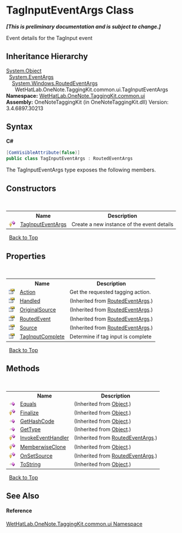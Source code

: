 # TagInputEventArgs Class
 _**\[This is preliminary documentation and is subject to change.\]**_

Event details for the TagInput event


## Inheritance Hierarchy
<a href="http://msdn2.microsoft.com/en-us/library/e5kfa45b" target="_blank">System.Object</a><br />&nbsp;&nbsp;<a href="http://msdn2.microsoft.com/en-us/library/118wxtk3" target="_blank">System.EventArgs</a><br />&nbsp;&nbsp;&nbsp;&nbsp;<a href="http://msdn2.microsoft.com/en-us/library/ms589740" target="_blank">System.Windows.RoutedEventArgs</a><br />&nbsp;&nbsp;&nbsp;&nbsp;&nbsp;&nbsp;WetHatLab.OneNote.TaggingKit.common.ui.TagInputEventArgs<br />
**Namespace:**&nbsp;<a href="043a9407-ac38-b3ac-7348-a6090af495ad">WetHatLab.OneNote.TaggingKit.common.ui</a><br />**Assembly:**&nbsp;OneNoteTaggingKit (in OneNoteTaggingKit.dll) Version: 3.4.6897.30213

## Syntax

**C#**<br />
``` C#
[ComVisibleAttribute(false)]
public class TagInputEventArgs : RoutedEventArgs
```

The TagInputEventArgs type exposes the following members.


## Constructors
&nbsp;<table><tr><th></th><th>Name</th><th>Description</th></tr><tr><td>![Protected method](media/protmethod.gif "Protected method")</td><td><a href="139e7b63-48e6-5b8f-3665-602b64823d96">TagInputEventArgs</a></td><td>
Create a new instance of the event details</td></tr></table>&nbsp;
<a href="#taginputeventargs-class">Back to Top</a>

## Properties
&nbsp;<table><tr><th></th><th>Name</th><th>Description</th></tr><tr><td>![Public property](media/pubproperty.gif "Public property")</td><td><a href="75cec65d-aca3-71e7-0813-93d9026ebb68">Action</a></td><td>
Get the requested tagging action.</td></tr><tr><td>![Public property](media/pubproperty.gif "Public property")</td><td><a href="http://msdn2.microsoft.com/en-us/library/ms601232" target="_blank">Handled</a></td><td> (Inherited from <a href="http://msdn2.microsoft.com/en-us/library/ms589740" target="_blank">RoutedEventArgs</a>.)</td></tr><tr><td>![Public property](media/pubproperty.gif "Public property")</td><td><a href="http://msdn2.microsoft.com/en-us/library/ms601233" target="_blank">OriginalSource</a></td><td> (Inherited from <a href="http://msdn2.microsoft.com/en-us/library/ms589740" target="_blank">RoutedEventArgs</a>.)</td></tr><tr><td>![Public property](media/pubproperty.gif "Public property")</td><td><a href="http://msdn2.microsoft.com/en-us/library/ms601234" target="_blank">RoutedEvent</a></td><td> (Inherited from <a href="http://msdn2.microsoft.com/en-us/library/ms589740" target="_blank">RoutedEventArgs</a>.)</td></tr><tr><td>![Public property](media/pubproperty.gif "Public property")</td><td><a href="http://msdn2.microsoft.com/en-us/library/ms601235" target="_blank">Source</a></td><td> (Inherited from <a href="http://msdn2.microsoft.com/en-us/library/ms589740" target="_blank">RoutedEventArgs</a>.)</td></tr><tr><td>![Public property](media/pubproperty.gif "Public property")</td><td><a href="5c13c2bb-f08a-c063-8446-386b87590132">TagInputComplete</a></td><td>
Determine if tag input is complete</td></tr></table>&nbsp;
<a href="#taginputeventargs-class">Back to Top</a>

## Methods
&nbsp;<table><tr><th></th><th>Name</th><th>Description</th></tr><tr><td>![Public method](media/pubmethod.gif "Public method")</td><td><a href="http://msdn2.microsoft.com/en-us/library/bsc2ak47" target="_blank">Equals</a></td><td> (Inherited from <a href="http://msdn2.microsoft.com/en-us/library/e5kfa45b" target="_blank">Object</a>.)</td></tr><tr><td>![Protected method](media/protmethod.gif "Protected method")</td><td><a href="http://msdn2.microsoft.com/en-us/library/4k87zsw7" target="_blank">Finalize</a></td><td> (Inherited from <a href="http://msdn2.microsoft.com/en-us/library/e5kfa45b" target="_blank">Object</a>.)</td></tr><tr><td>![Public method](media/pubmethod.gif "Public method")</td><td><a href="http://msdn2.microsoft.com/en-us/library/zdee4b3y" target="_blank">GetHashCode</a></td><td> (Inherited from <a href="http://msdn2.microsoft.com/en-us/library/e5kfa45b" target="_blank">Object</a>.)</td></tr><tr><td>![Public method](media/pubmethod.gif "Public method")</td><td><a href="http://msdn2.microsoft.com/en-us/library/dfwy45w9" target="_blank">GetType</a></td><td> (Inherited from <a href="http://msdn2.microsoft.com/en-us/library/e5kfa45b" target="_blank">Object</a>.)</td></tr><tr><td>![Protected method](media/protmethod.gif "Protected method")</td><td><a href="http://msdn2.microsoft.com/en-us/library/ms521873" target="_blank">InvokeEventHandler</a></td><td> (Inherited from <a href="http://msdn2.microsoft.com/en-us/library/ms589740" target="_blank">RoutedEventArgs</a>.)</td></tr><tr><td>![Protected method](media/protmethod.gif "Protected method")</td><td><a href="http://msdn2.microsoft.com/en-us/library/57ctke0a" target="_blank">MemberwiseClone</a></td><td> (Inherited from <a href="http://msdn2.microsoft.com/en-us/library/e5kfa45b" target="_blank">Object</a>.)</td></tr><tr><td>![Protected method](media/protmethod.gif "Protected method")</td><td><a href="http://msdn2.microsoft.com/en-us/library/ms521874" target="_blank">OnSetSource</a></td><td> (Inherited from <a href="http://msdn2.microsoft.com/en-us/library/ms589740" target="_blank">RoutedEventArgs</a>.)</td></tr><tr><td>![Public method](media/pubmethod.gif "Public method")</td><td><a href="http://msdn2.microsoft.com/en-us/library/7bxwbwt2" target="_blank">ToString</a></td><td> (Inherited from <a href="http://msdn2.microsoft.com/en-us/library/e5kfa45b" target="_blank">Object</a>.)</td></tr></table>&nbsp;
<a href="#taginputeventargs-class">Back to Top</a>

## See Also


#### Reference
<a href="043a9407-ac38-b3ac-7348-a6090af495ad">WetHatLab.OneNote.TaggingKit.common.ui Namespace</a><br />